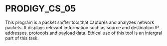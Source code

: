 # PRODIGY_CS_05
This program is a packet sniffer tool that captures and analyzes network packets.
It displays relevant imformation such as source and destination IP addresses, protocols and payload data.
Ethical use of this tool is an intergral part of this task.
